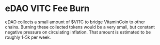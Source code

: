 # eDAO VITC Fee Burn

eDAO collects a small amount of $VITC to bridge VitaminCoin to other chains. Burning these collected tokens would be a very small, but constant negative pressure on circulating inflation. That amount is estimated to be roughly 1-5k per week.
